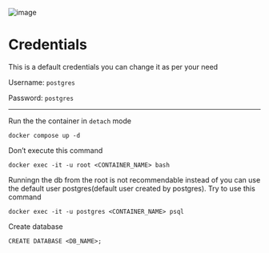 ![image](https://github.com/Antony-M1/docker-postgresql/assets/96291963/7fccdff2-63f6-4aaf-9c47-3f3bb2363666)

# Credentials
This is a default credentials you can change it as per your need

Username: `postgres`

Password: `postgres`

---
Run the the container in `detach` mode
```
docker compose up -d
```

Don’t execute this command
```
docker exec -it -u root <CONTAINER_NAME> bash
```

Runningn the db from the root is not recommendable instead of you can use the default user postgres(default user created by postgres). Try to use this command
```
docker exec -it -u postgres <CONTAINER_NAME> psql
```

Create database
```
CREATE DATABASE <DB_NAME>;
```


